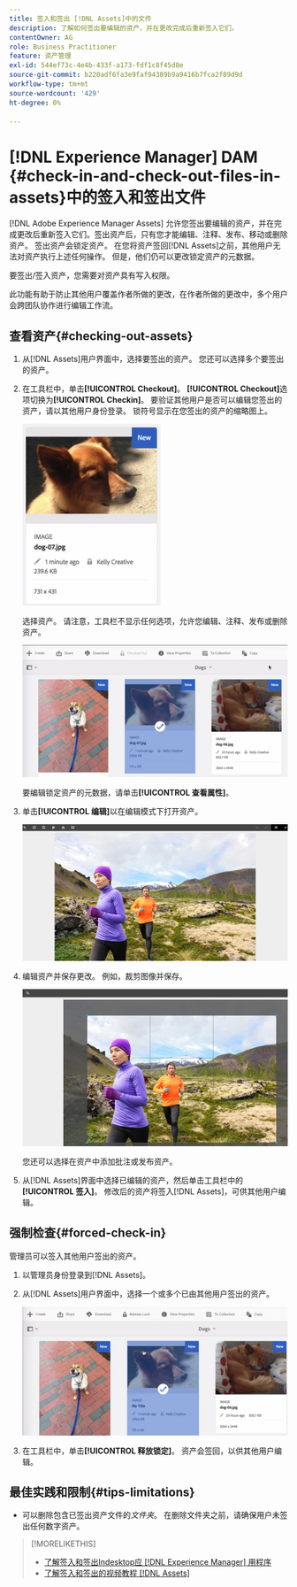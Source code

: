 ```yaml
---
title: 签入和签出 [!DNL Assets]中的文件
description: 了解如何签出要编辑的资产，并在更改完成后重新签入它们。
contentOwner: AG
role: Business Practitioner
feature: 资产管理
exl-id: 544ef73c-4e4b-433f-a173-fdf1c8f45d8e
source-git-commit: b220adf6fa3e9faf94389b9a9416b7fca2f89d9d
workflow-type: tm+mt
source-wordcount: '429'
ht-degree: 0%

---
```


# [!DNL Experience Manager] DAM {#check-in-and-check-out-files-in-assets}中的签入和签出文件

[!DNL Adobe Experience Manager Assets] 允许您签出要编辑的资产，并在完成更改后重新签入它们。签出资产后，只有您才能编辑、注释、发布、移动或删除资产。 签出资产会锁定资产。 在您将资产签回[!DNL Assets]之前，其他用户无法对资产执行上述任何操作。 但是，他们仍可以更改锁定资产的元数据。

要签出/签入资产，您需要对资产具有写入权限。

此功能有助于防止其他用户覆盖作者所做的更改，在作者所做的更改中，多个用户会跨团队协作进行编辑工作流。

## 查看资产{#checking-out-assets}

1. 从[!DNL Assets]用户界面中，选择要签出的资产。 您还可以选择多个要签出的资产。
1. 在工具栏中，单击&#x200B;**[!UICONTROL Checkout]**。 **[!UICONTROL Checkout]**&#x200B;选项切换为&#x200B;**[!UICONTROL Checkin]**。
要验证其他用户是否可以编辑您签出的资产，请以其他用户身份登录。 锁符号显示在您签出的资产的缩略图上。

   ![chlimage_1-471](assets/chlimage_1-471.png)

   选择资产。 请注意，工具栏不显示任何选项，允许您编辑、注释、发布或删除资产。

   ![chlimage_1-472](assets/chlimage_1-472.png)

   要编辑锁定资产的元数据，请单击&#x200B;**[!UICONTROL 查看属性]**。

1. 单击&#x200B;**[!UICONTROL 编辑]**&#x200B;以在编辑模式下打开资产。

   ![chlimage_1-473](assets/chlimage_1-473.png)

1. 编辑资产并保存更改。 例如，裁剪图像并保存。

   ![chlimage_1-474](assets/chlimage_1-474.png)

   您还可以选择在资产中添加批注或发布资产。

1. 从[!DNL Assets]界面中选择已编辑的资产，然后单击工具栏中的&#x200B;**[!UICONTROL 签入]**。 修改后的资产将签入[!DNL Assets]，可供其他用户编辑。

## 强制检查{#forced-check-in}

管理员可以签入其他用户签出的资产。

1. 以管理员身份登录到[!DNL Assets]。
1. 从[!DNL Assets]用户界面中，选择一个或多个已由其他用户签出的资产。

   ![chlimage_1-476](assets/chlimage_1-476.png)

1. 在工具栏中，单击&#x200B;**[!UICONTROL 释放锁定]**。 资产会签回，以供其他用户编辑。

## 最佳实践和限制{#tips-limitations}

* 可以删除包含已签出资产文件的&#x200B;*文件夹*。 在删除文件夹之前，请确保用户未签出任何数字资产。

>[!MORELIKETHIS]
>
>* [了解签入和签出Indesktop应 [!DNL Experience Manager] 用程序](https://experienceleague.adobe.com/docs/experience-manager-desktop-app/using/using.html?lang=en#how-app-works2)
>* [了解签入和签出的视频教程 [!DNL Assets]](https://experienceleague.adobe.com/docs/experience-manager-learn/assets/collaboration/check-in-and-check-out.html)

